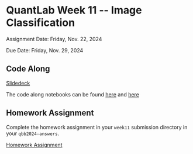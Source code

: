 # QuantLab Week 11 -- Image Classification

Assignment Date: Friday, Nov. 22, 2024

Due Date: Friday, Nov. 29, 2024

## Code Along

[Slidedeck](https://docs.google.com/presentation/d/13INHTu6M3V7LVFD0q0PNbKnX1QNOjOJCIuzcoWUnpeQ)

The code along notebooks can be found [here](https://github.com/bxlab/qbb2024/blob/main/pytorch/analysis.ipynb) and [here](https://github.com/bxlab/qbb2024/blob/main/bioimage/analysis.ipynb)

## Homework Assignment

Complete the homework assignment in your `week11` submission directory in your `qbb2024-answers`.

[Homework Assignment](../assignments/lab/image-classification/assignment/)
